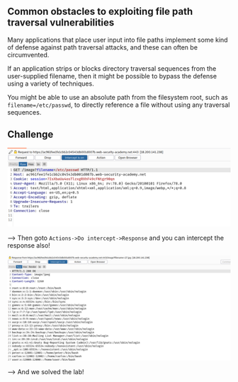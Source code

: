 ## Common obstacles to exploiting file path traversal vulnerabilities

Many applications that place user input into file paths implement some kind of defense against path traversal attacks, and these can often be circumvented.

If an application strips or blocks directory traversal sequences from the user-supplied filename, then it might be possible to bypass the defense using a variety of techniques.

You might be able to use an absolute path from the filesystem root, such as `filename=/etc/passwd`, to directly reference a file without using any traversal sequences.

## Challenge

![](Attachments/Pastedimage20220122115720.png)

--> Then goto `Actions->Do intercept->Response` and you can intercept the response also!

![](Attachments/Pastedimage20220122120055.png)

--> And we solved the lab!
